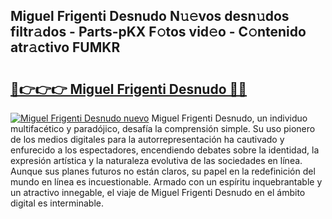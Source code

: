 ## Miguel Frigenti Desnudo N𝚞𝚎vos desn𝚞dos filtr𝚊dos - Parts-pKX F𝚘tos vid𝚎o - C𝚘ntenido atr𝚊ctivo FUMKR

# <h2><a href="http://mb4xfh.tromn.icu/?c=Miguel+Frigenti+Desnudo">🔗👉👉👉 Miguel Frigenti Desnudo 🔗🔗</a></h2>

[![Miguel Frigenti Desnudo nuevo](https://i.imgur.com/pEAQMta.gif)](http://mb4xfh.tromn.icu/?c=Miguel+Frigenti+Desnudo)
Miguel Frigenti Desnudo, un individuo multifacético y paradójico, desafía la comprensión simple. Su uso pionero de los medios digitales para la autorrepresentación ha cautivado y enfurecido a los espectadores, encendiendo debates sobre la identidad, la expresión artística y la naturaleza evolutiva de las sociedades en línea. Aunque sus planes futuros no están claros, su papel en la redefinición del mundo en línea es incuestionable. Armado con un espíritu inquebrantable y un atractivo innegable, el viaje de Miguel Frigenti Desnudo en el ámbito digital es interminable.
